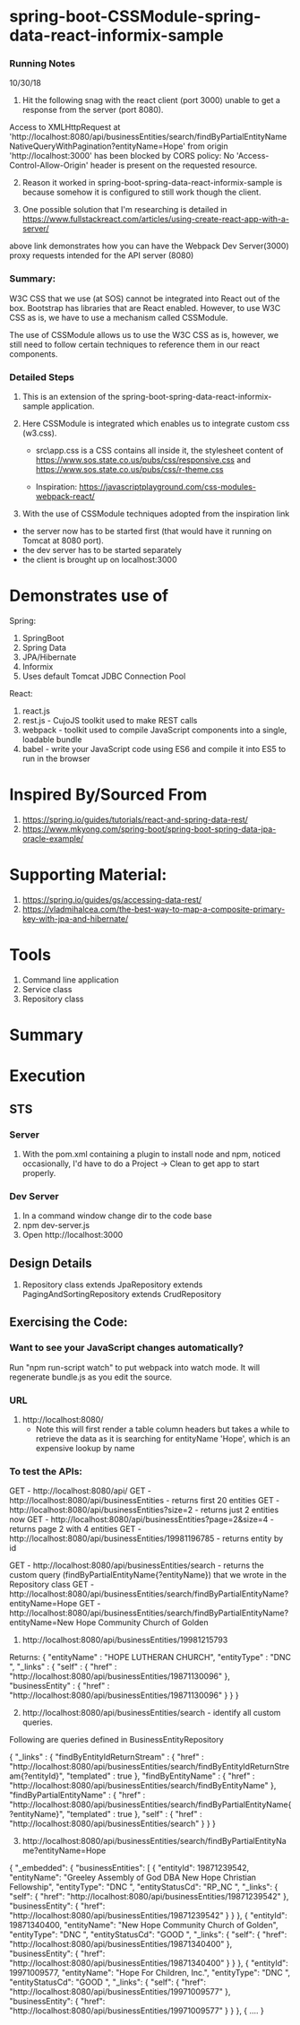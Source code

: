 # spring-boot-CSSModule-spring-data-react-informix-sample
### Running Notes
10/30/18

1. Hit the following snag with the react client (port 3000) unable to get a response from the server (port 8080).

Access to XMLHttpRequest at 'http://localhost:8080/api/businessEntities/search/findByPartialEntityNameNativeQueryWithPagination?entityName=Hope' from origin 'http://localhost:3000' has been blocked by CORS policy: No 'Access-Control-Allow-Origin' header is present on the requested resource.

2. Reason it worked in spring-boot-spring-data-react-informix-sample is because somehow it is configured to still work though the client.

3. One possible solution that I'm researching is detailed in https://www.fullstackreact.com/articles/using-create-react-app-with-a-server/

above link demonstrates how you can have the Webpack Dev Server(3000) proxy requests intended for the API server (8080)  




### Summary:

W3C CSS that we use (at SOS) cannot be integrated into React out of the box. Bootstrap has libraries that are React enabled. However, to use W3C CSS as is, we have to use a mechanism called CSSModule.

The use of CSSModule allows us to use the W3C CSS as is, however, we still need to follow certain techniques to reference them in our react components.

### Detailed Steps
1. This is an extension of the spring-boot-spring-data-react-informix-sample application.

2. Here CSSModule is integrated which enables us to integrate custom css (w3.css). 
    - src\app.css is a CSS contains all inside it, the stylesheet content of https://www.sos.state.co.us/pubs/css/responsive.css and https://www.sos.state.co.us/pubs/css/r-theme.css
     
    - Inspiration: https://javascriptplayground.com/css-modules-webpack-react/ 
    
3. With the use of CSSModule techniques adopted from the inspiration link
 - the server now has to be started first (that would have it running on Tomcat at 8080 port).
 - the dev server has to be started separately 
 - the client is brought up on localhost:3000 


# Demonstrates use of

Spring:
1. SpringBoot
2. Spring Data
3. JPA/Hibernate
4. Informix
5. Uses default Tomcat JDBC Connection Pool


React:
1. react.js
2. rest.js - CujoJS toolkit used to make REST calls
3. webpack - toolkit used to compile JavaScript components into a single, loadable bundle
4. babel - write your JavaScript code using ES6 and compile it into ES5 to run in the browser


# Inspired By/Sourced From
1. https://spring.io/guides/tutorials/react-and-spring-data-rest/
2. https://www.mkyong.com/spring-boot/spring-boot-spring-data-jpa-oracle-example/

# Supporting Material:
1. https://spring.io/guides/gs/accessing-data-rest/
2. https://vladmihalcea.com/the-best-way-to-map-a-composite-primary-key-with-jpa-and-hibernate/

# Tools
1. Command line application
2. Service class 
3. Repository class


# Summary

# Execution


## STS 
### Server
1. With the pom.xml containing a plugin to install node and npm, noticed occasionally, I'd have to do a Project -> Clean to get app to start properly.
### Dev Server
1. In a command window change dir to the code base
2. npm dev-server.js
3. Open http://localhost:3000


## Design Details

1. Repository class extends JpaRepository extends PagingAndSortingRepository extends CrudRepository

## Exercising the Code:

### Want to see your JavaScript changes automatically? 
Run "npm run-script watch" to put webpack into watch mode. It will regenerate bundle.js as you edit the source.

### URL
1. http://localhost:8080/
   - Note this will first render a table column headers but takes a while to retrieve the data as it is searching for entityName 'Hope', which is an expensive lookup by name

### To test the APIs:

GET - http://localhost:8080/api/
GET - http://localhost:8080/api/businessEntities  - returns first 20 entities
GET  - http://localhost:8080/api/businessEntities?size=2 - returns just 2 entities now
GET - http://localhost:8080/api/businessEntities?page=2&size=4 - returns page 2 with 4 entities 
GET - http://localhost:8080/api/businessEntities/19981196785 - returns entity by id


GET - http://localhost:8080/api/businessEntities/search - returns the custom query (findByPartialEntityName{?entityName}) that we wrote in the Repository class
GET - http://localhost:8080/api/businessEntities/search/findByPartialEntityName?entityName=Hope
GET - http://localhost:8080/api/businessEntities/search/findByPartialEntityName?entityName=New Hope Community Church of Golden



1. http://localhost:8080/api/businessEntities/19981215793

Returns:
{
  "entityName" : "HOPE LUTHERAN CHURCH",
  "entityType" : "DNC         ",
  "_links" : {
    "self" : {
      "href" : "http://localhost:8080/api/businessEntities/19871130096"
    },
    "businessEntity" : {
      "href" : "http://localhost:8080/api/businessEntities/19871130096"
    }
  }
}

2. http://localhost:8080/api/businessEntities/search   - identify all custom queries.

Following are queries defined in BusinessEntityRepository

{
  "_links" : {
    "findByEntityIdReturnStream" : {
      "href" : "http://localhost:8080/api/businessEntities/search/findByEntityIdReturnStream{?entityId}",
      "templated" : true
    },
    "findByEntityName" : {
      "href" : "http://localhost:8080/api/businessEntities/search/findByEntityName"
    },
    "findByPartialEntityName" : {
      "href" : "http://localhost:8080/api/businessEntities/search/findByPartialEntityName{?entityName}",
      "templated" : true
    },
    "self" : {
      "href" : "http://localhost:8080/api/businessEntities/search"
    }
  }
}


3. http://localhost:8080/api/businessEntities/search/findByPartialEntityName?entityName=Hope

{
    "_embedded": {
        "businessEntities": [
            {
                "entityId": 19871239542,
                "entityName": "Greeley Assembly of God DBA New Hope Christian Fellowship",
                "entityType": "DNC         ",
                "entityStatusCd": "RP_NC  ",
                "_links": {
                    "self": {
                        "href": "http://localhost:8080/api/businessEntities/19871239542"
                    },
                    "businessEntity": {
                        "href": "http://localhost:8080/api/businessEntities/19871239542"
                    }
                }
            },
            {
                "entityId": 19871340400,
                "entityName": "New Hope Community Church of Golden",
                "entityType": "DNC         ",
                "entityStatusCd": "GOOD   ",
                "_links": {
                    "self": {
                        "href": "http://localhost:8080/api/businessEntities/19871340400"
                    },
                    "businessEntity": {
                        "href": "http://localhost:8080/api/businessEntities/19871340400"
                    }
                }
            },
            {
                "entityId": 19971009577,
                "entityName": "Hope For Children, Inc.",
                "entityType": "DNC         ",
                "entityStatusCd": "GOOD   ",
                "_links": {
                    "self": {
                        "href": "http://localhost:8080/api/businessEntities/19971009577"
                    },
                    "businessEntity": {
                        "href": "http://localhost:8080/api/businessEntities/19971009577"
                    }
                }
            },
            {
   ....
 }    
    


